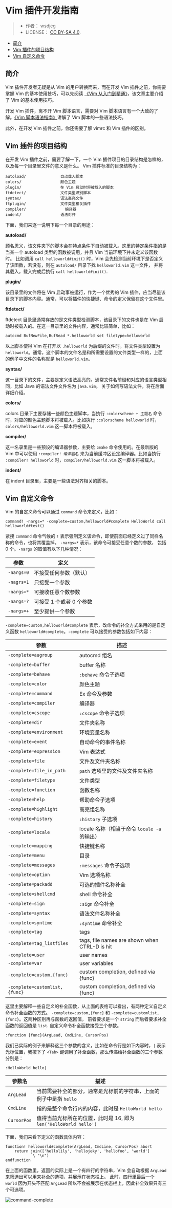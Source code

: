 # Vim 插件开发指南

> - 作者： wsdjeg
> - LICENSE： [CC BY-SA 4.0](https://creativecommons.org/licenses/by-sa/4.0).

<!-- vim-markdown-toc GFM -->

- [简介](#简介)
- [Vim 插件的项目结构](#vim-插件的项目结构)
- [Vim 自定义命令](#vim-自定义命令)

<!-- vim-markdown-toc -->

## 简介

Vim 插件开发者无疑是从 Vim 的用户转换而来，而在开发 Vim 插件之前，你需要掌握 Vim 的基本使用技巧，可以先阅读 [《Vim 从入门到精通》](https://github.com/wsdjeg/vim-galore-zh_cn)，该文章主要介绍了 Vim 的基本使用技巧。

开发 Vim 插件，离不开 Vim 脚本语言，需要对 Vim 脚本语言有一个大致的了解。[《Vim 脚本语法指南》](https://github.com/lymslive/vimllearn)讲解了 Vim 脚本的一些语法技巧。

此外，在开发 Vim 插件之前，你还需要了解 vimrc 和 Vim 插件的区别。

## Vim 插件的项目结构

在开发 Vim 插件之前，需要了解一下，一个 Vim 插件项目的目录结构是怎样的，以及每一个目录里文件的意义是什么。 Vim 插件标准的目录结构为：

```text
autoload/               自动载入脚本
colors/                 颜色主题
plugin/                 在 Vim 启动时将被载入的脚本
ftdetect/               文件类型识别脚本
syntax/                 语法高亮文件
ftplugin/               文件类型相关插件
compiler/	              编译器
indent/                 语法对齐
```

下面，我们来逐一说明下每一个目录的用途：

**autoload/** 

顾名思义，该文件夹下的脚本会在特点条件下自动被载入。这里的特定条件指的是当某一个 autoload 类型的函数被调用，并且 Vim 当前环境下并未定义该函数时。
比如调用 `call helloworld#init()` 时，Vim 会先检测当前环境下是否定义了该函数，若没有，则在 `autoload/` 目录下找 `helloworld.vim` 这一文件，
并将其载入，载入完成后执行 `call helloworld#init()`.

**plugin/**

该目录里的文件将在 Vim 启动事被运行，作为一个优秀的 Vim 插件，应当尽量该目录下的脚本内容。通常，可以将插件的快捷键、命令的定义保留在这个文件里。

**ftdetect/**

ftdetect 目录里通常存放的是文件类型检测脚本，该目录下的文件也是在 Vim 启动时被载入的。在这一目录里的文件内容，通常比较简单，比如：

```vim
autocmd BufNewFile,BufRead *.helloworld set filetype=helloworld
```

以上脚本使得 Vim 在打开以 `.helloworld` 为后缀的文件时，将文件类型设置为 `helloworld`。通常，这个脚本的文件名是和所需要设置的文件类型一样的，上面的例子中文件的名称就是 `helloworld.vim`。

**syntax/**

这一目录下的文件，主要是定义语法高亮的。通常文件名前缀和对应的语言类型相同，比如 Java 的语法文件文件名为 `java.vim`。 关于如何写语法文件，将在后面详细介绍。

**colors/**

colors 目录下主要存储一些颜色主题脚本，当执行 `:colorscheme + 主题名` 命令时，对应的颜色主题脚本将被载入。比如执行 `:colorscheme helloworld` 时，`colors/helloworld.vim` 这一脚本将被载入。

**compiler/**

这一名录里是一些预设的编译器参数，主要给 `:make` 命令使用的。在最新版的 Vim 中可以使用 `:compiler! 编译器名` 来为当前缓冲区设定编译器。比如当执行
`:compiler! helloworld` 时，`compiler/helloworld.vim` 这一脚本将被载入。

**indent/**

在 indent 目录里，主要是一些语法对齐相关的脚本。

## Vim 自定义命令

Vim 的自定义命令可以通过 `command` 命令来定义，比如：

```vim
command! -nargs=* -complete=custom,helloworld#complete HelloWorld call helloworld#test()
```

紧接 `command` 命令气候的 `!` 表示强制定义该命令，即使前面已经定义过了同样名称的命令，也将其覆盖掉。 `-nargs=*` 表示，该命令可接受任意个数的参数，
包括 0 个。`-nargs` 的取值有以下几种情况：

| 参数       | 定义                     |
| ---------- | ------------------------ |
| `-nargs=0` | 不接受任何参数（默认）   |
| `-nagrs=1` | 只接受一个参数           |
| `-nargs=*` | 可接收任意个数参数       |
| `-nargs=?` | 可接受 1 个或者 0 个参数 |
| `-nargs=+` | 至少提供一个参数         |

`-complete=custom,helloworld#complete` 表示，改命令的补全方式采用的是自定义函数 `helloworld#complete`。`-complete` 可以接受的参数包括如下内容：

| 参数                          | 描述                                          |
| ----------------------------- | --------------------------------------------- |
| `-complete=augroup`           | autocmd 组名                                  |
| `-complete=buffer`            | buffer 名称                                   |
| `-complete=behave`            | `:behave` 命令子选项                          |
| `-complete=color`             | 颜色主题                                      |
| `-complete=command`           | Ex 命令及参数                                 |
| `-complete=compiler`          | 编译器                                        |
| `-complete=cscope`            | `:cscope` 命令子选项                          |
| `-complete=dir`               | 文件夹名称                                    |
| `-complete=environment`       | 环境变量名称                                  |
| `-complete=event`             | 自动命令的事件名称                            |
| `-complete=expression`        | Vim 表达式                                    |
| `-complete=file`              | 文件及文件夹名称                              |
| `-complete=file_in_path`      | `path` 选项里的文件及文件夹名称               |
| `-complete=filetype`          | 文件类型                                      |
| `-complete=function`          | 函数名称                                      |
| `-complete=help`              | 帮助命令子选项                                |
| `-complete=highlight`         | 高亮组名称                                    |
| `-complete=history`           | `:history` 子选项                             |
| `-complete=locale`            | locale 名称（相当于命令 `locale -a` 的输出）  |
| `-complete=mapping`           | 快捷键名称                                    |
| `-complete=menu`              | 目录                                          |
| `-complete=messages`          | `:messages` 命令子选项                        |
| `-complete=option`            | Vim 选项名称                                  |
| `-complete=packadd`           | 可选的插件名称补全                            |
| `-complete=shellcmd`          | shell 命令补全                                |
| `-complete=sign`              | `:sign` 命令补全                              |
| `-complete=syntax`            | 语法文件名称补全                              |
| `-complete=syntime`           | `:syntime` 命令补全                           |
| `-complete=tag`               | tags                                          |
| `-complete=tag_listfiles`     | tags, file names are shown when CTRL-D is hit |
| `-complete=user`              | user names                                    |
| `-complete=var`               | user variables                                |
| `-complete=custom,{func}`     | custom completion, defined via {func}         |
| `-complete=customlist,{func}` | custom completion, defined via {func}         |

这里主要解释一些自定义的补全函数，从上面的表格可以看出，有两种定义自定义命令补全函数的方式。
`-complete=custom,{func}` 和 `-complete=customlist,{func}`。这两种区别再与函数的返回值，
前者要求是一个 `string` 而后者要求补全函数的返回值是 `list`.
自定义命令补全函数接受三个参数。

```vim
:function {func}(ArgLead, CmdLine, CursorPos)
```

我们已实际的例子来解释这三个参数的含义，比如在命令行是如下内容时，`|` 表示光标位置，我按下了 `<Tab>` 键调用了补全函数，那么传递给补全函数的三个参数分别是：

```vim
:HelloWorld hello|
```

| 参数名      | 描述                                                               |
| ----------- | ------------------------------------------------------------------ |
| `ArgLead`   | 当前需要补全的部分，通常是光标前的字符串，上面的例子中是指 `hello` |
| `CmdLine`   | 指的是整个命令行内的内容，此时是 `HelloWorld hello`                |
| `CursorPos` | 值得当前光标所在的位置，此时是 16, 即为 `len('HelloWorld hello')`  |

下面，我们来看下定义的函数具体内容：

```vim
function! helloworld#complete(ArgLead, CmdLine, CursorPos) abort
    return join(['hellolily', 'hellojeky', 'hellofoo', 'world']
            \ "\n")
endfunction
```

在上面的函数里，返回的实际上是一个有四行的字符串，Vim 会自动根据 `ArgLead` 来筛选出可以用来补全的选项，并展示在状态栏上。
此时，四行里最后一个 `world` 因为开头不匹配 `ArgLead` 所以不会被展示在状态栏上，因此补全效果只有三个可选项。

![command-complete](https://user-images.githubusercontent.com/13142418/44915590-f2b43a80-ad65-11e8-92aa-0f4eac3a0a26.gif)


